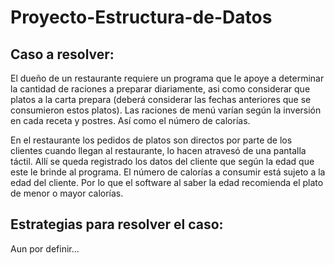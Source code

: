 ﻿# Proyecto-Estructura-de-Datos
## Caso a resolver:
El dueño de un restaurante requiere un programa que le apoye a determinar la cantidad de raciones a preparar diariamente, asi como considerar que platos a la carta prepara (deberá considerar las fechas anteriores que se consumieron estos platos).
Las raciones de menú varían según la inversión en cada receta y postres. Así como el número de calorías.

En el restaurante los pedidos de platos son directos por parte de los clientes cuando llegan al restaurante, lo hacen atravesó de una pantalla táctil. Allí se queda registrado los datos del cliente que según la edad que este le brinde al programa. El número de calorías a consumir está sujeto a la edad del cliente. Por lo que el software al saber la edad recomienda el plato de menor o mayor calorías.


## Estrategias para resolver el caso:
Aun por definir...
